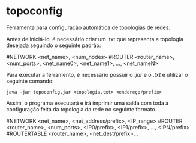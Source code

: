 # topoconfig

Ferramenta para configuração automática de topologias de redes.

Antes de iniciá-lo, é necessário criar um .txt que representa a topologia desejada seguindo o seguinte padrão:


#NETWORK
<net_name>, <num_nodes>
#ROUTER
<router_name>, <num_ports>, <net_name0>, <net_name1>, …, <net_nameN>

Para executar a ferramento, é necessário possuir o $.jar$ e o $.txt$ e utilizar o seguinte comando:

    java -jar topoconfig.jar <topologia.txt> <endereço/prefix>


Assim, o programa executará e irá imprimir uma saída com toda a configuração feita da topologia da rede no seguinte formato.


#NETWORK
<net_name>, <net_address/prefix>, <IP_range>
#ROUTER
<router_name>, <num_ports>, <IP0/prefix>, <IP1/prefix>, …, <IPN/prefix>
#ROUTERTABLE
<router_name>, <net_dest/prefix>, <nexthop>, <port>

